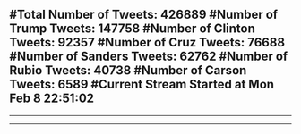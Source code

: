 #Total Number of Tweets: 426889 
#Number of Trump Tweets: 147758
#Number of Clinton Tweets: 92357
#Number of Cruz Tweets: 76688
#Number of Sanders Tweets: 62762
#Number of Rubio Tweets: 40738
#Number of Carson Tweets: 6589
#Current Stream Started at Mon Feb  8 22:51:02
---
---
---
